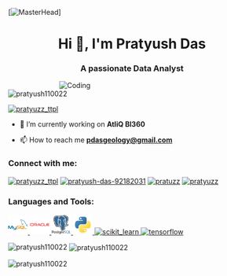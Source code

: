 [![MasterHead](https://www.idashboards.com/wp-content/uploads/2023/05/Grounded-Theory-of-Analysis-1-e1541166841830.jpg)]
<h1 align="center">Hi 👋, I'm Pratyush Das</h1>
<h3 align="center">A passionate Data Analyst</h3>
<img align="right" alt="Coding" width="400" src="https://i.pinimg.com/originals/fc/71/63/fc71635c7f1b09ed30413f59bb749582.gif">

<p align="left"> <img src="https://komarev.com/ghpvc/?username=pratyush110022&label=Profile%20views&color=0e75b6&style=flat" alt="pratyush110022" /> </p>

<p align="left"> <a href="https://twitter.com/pratyuzz_ttpl" target="blank"><img src="https://img.shields.io/twitter/follow/pratyuzz_ttpl?logo=twitter&style=for-the-badge" alt="pratyuzz_ttpl" /></a> </p>

- 🔭 I’m currently working on **AtliQ BI360**

- 📫 How to reach me **pdasgeology@gmail.com**

<h3 align="left">Connect with me:</h3>
<p align="left">
<a href="https://twitter.com/pratyuzz_ttpl" target="blank"><img align="center" src="https://raw.githubusercontent.com/rahuldkjain/github-profile-readme-generator/master/src/images/icons/Social/twitter.svg" alt="pratyuzz_ttpl" height="30" width="40" /></a>
<a href="https://linkedin.com/in/pratyush-das-92182031" target="blank"><img align="center" src="https://raw.githubusercontent.com/rahuldkjain/github-profile-readme-generator/master/src/images/icons/Social/linked-in-alt.svg" alt="pratyush-das-92182031" height="30" width="40" /></a>
<a href="https://fb.com/pratuzz" target="blank"><img align="center" src="https://raw.githubusercontent.com/rahuldkjain/github-profile-readme-generator/master/src/images/icons/Social/facebook.svg" alt="pratuzz" height="30" width="40" /></a>
<a href="https://instagram.com/pratyuzz" target="blank"><img align="center" src="https://raw.githubusercontent.com/rahuldkjain/github-profile-readme-generator/master/src/images/icons/Social/instagram.svg" alt="pratyuzz" height="30" width="40" /></a>
</p>

<h3 align="left">Languages and Tools:</h3>
<p align="left">
  <a href="https://www.mysql.com/" target="_blank" rel="noreferrer">
    <img src="https://raw.githubusercontent.com/devicons/devicon/master/icons/mysql/mysql-original-wordmark.svg" alt="mysql" width="40" height="40"/> 
  </a>
  <a href="https://www.oracle.com/" target="_blank" rel="noreferrer">
    <img src="https://raw.githubusercontent.com/devicons/devicon/master/icons/oracle/oracle-original.svg" alt="oracle" width="40" height="40"/> 
  </a> 
  <a href="https://www.postgresql.org" target="_blank" rel="noreferrer">
    <img src="https://raw.githubusercontent.com/devicons/devicon/master/icons/postgresql/postgresql-original-wordmark.svg" alt="postgresql" width="40" height="40"/>
  </a> 
  <a href="https://www.python.org" target="_blank" rel="noreferrer">
    <img src="https://raw.githubusercontent.com/devicons/devicon/master/icons/python/python-original.svg" alt="python" width="40" height="40"/>
  </a> 
  <a href="https://scikit-learn.org/" target="_blank" rel="noreferrer">
    <img src="https://upload.wikimedia.org/wikipedia/commons/0/05/Scikit_learn_logo_small.svg" alt="scikit_learn" width="40" height="40"/>
  </a> 
  <a href="https://www.tensorflow.org" target="_blank" rel="noreferrer">
    <img src="https://www.vectorlogo.zone/logos/tensorflow/tensorflow-icon.svg" alt="tensorflow" width="40" height="40"/>
  </a> 
</p>

<p><img align="left" src="https://github-readme-stats.vercel.app/api/top-langs?username=pratyush110022&show_icons=true&locale=en&layout=compact" alt="pratyush110022" /></p>

<p>&nbsp;<img align="center" src="https://github-readme-stats.vercel.app/api?username=pratyush110022&show_icons=true&locale=en" alt="pratyush110022" /></p>

<p><img align="center" src="https://github-readme-streak-stats.herokuapp.com/?user=pratyush110022&" alt="pratyush110022" /></p>
